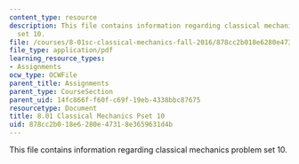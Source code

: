 ```yaml
---
content_type: resource
description: This file contains information regarding classical mechanics problem
  set 10.
file: /courses/8-01sc-classical-mechanics-fall-2016/878cc2b018e6280e47318e3659631d4b_MIT8_01F16_pset10.pdf
file_type: application/pdf
learning_resource_types:
- Assignments
ocw_type: OCWFile
parent_title: Assignments
parent_type: CourseSection
parent_uid: 14fc866f-f60f-c69f-19eb-4338bbc87675
resourcetype: Document
title: 8.01 Classical Mechanics Pset 10
uid: 878cc2b0-18e6-280e-4731-8e3659631d4b
---
```

This file contains information regarding classical mechanics problem set 10.

